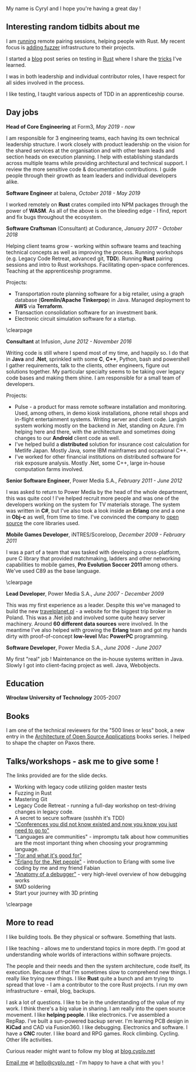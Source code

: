 My name is Cyryl and I hope you're having a great day !

## Interesting random tidbits about me

I am [running](https://blog.cyplo.net/posts/2018/05/pair-with-me-on-rust.html) remote pairing sessions, helping people with Rust.
My recent focus is [adding fuzzer](https://twitter.com/cyplo/status/1094606119421521922) infrastructure to their projects.

I started a [blog](https://blog.cyplo.net/) post series on testing in [Rust](https://blog.cyplo.net/categories/rust.html) where I share the [tricks](https://blog.cyplo.net/posts/2018/09/rust-testing-tricks.html) I've learned.

I was in both leadership and individual contributor roles, I have respect for all sides involved in the process.

I like testing, I taught various aspects of TDD in an apprenticeship course.

## Day jobs

**Head of Core Engineering** at Form3, _May 2019 - now_

I am responsible for 3 engineering teams, each having its own technical leadership structure. I work closely with product leadership on the vision for the shared services at the organisation and with other team leads and section heads on execution planning. I help with establishing standards across multiple teams while providing architectural and technical support. I review the more sensitive code & documentation contributions. I guide people through their growth as team leaders and individual developers alike.

**Software Engineer** at balena, _October 2018 - May 2019_

I worked remotely on **Rust** crates compiled into NPM packages through the power of **WASM**.
As all of the above is on the bleeding edge - I find, report and fix bugs throughout the ecosystem.

**Software Craftsman** (Consultant) at Codurance, _January 2017 - October 2018_

Helping client teams grow - working within software teams and teaching technical concepts as well as improving the process.
Running workshops (e.g. Legacy Code Retreat, advanced git, **TDD**).
Running **Rust** pairing sessions and intro to Rust workshops.
Facilitating open-space conferences.
Teaching at the apprenticeship programme.

Projects:

- Transportation route planning software for a big retailer, using a graph database (**Gremlin/Apache Tinkerpop**) in Java. Managed deployment to **AWS** via **Terraform**.
- Transaction consolidation software for an investment bank.
- Electronic circuit simulation software for a startup.

\clearpage

**Consultant** at Infusion, _June 2012 - November 2016_

Writing code is still where I spend most of my time, and happily so.
I do that in **Java** and **.Net**, sprinkled with some **C**, **C++**, Python, bash and powershell I gather requirements, talk to the clients, other engineers, figure out solutions together. My particular specialty seems to be taking over legacy code bases and making them shine. I am responsible for a small team of developers.

Projects:

- Pulse - a product for mass remote software installation and monitoring. Used, among others, in demo kiosk installations, phone retail shops and in-flight entertainment systems. Writing server and client code. Largish system working mostly on the backend in .Net, standing on Azure. I'm helping here and there, with the architecture and sometimes doing changes to our **Android** client code as well.
- I've helped build a **distributed** solution for insurance cost calculation for Metlife Japan. Mostly Java, some IBM mainframes and occasional C++.
- I've worked for other financial institutions on distributed software for risk exposure analysis. Mostly .Net, some C++, large in-house computation farms involved.

**Senior Software Engineer**, Power Media S.A., _February 2011 - June 2012_

I was asked to return to Power Media by the head of the whole department, this was quite cool ! I've helped recruit more people and was one of the developers working on the system for TV materials storage. The system was written in **C#**, but I've also took a look inside an **Erlang** one and a one in **Obj-c** as well, from time to time. I've convinced the company to [open source](https://github.com/powermedia/PowerMedia.Common) the core libraries used.

**Mobile Games Developer**, iNTRES/Scoreloop, _December 2009 - February 2011_

I was a part of a team that was tasked with developing a cross-platform, pure C library that provided matchmaking, ladders and other networking capabilities to mobile games, **Pro Evolution Soccer 2011** among others. We've used C89 as the base language.

\clearpage

**Lead Developer**, Power Media S.A., _June 2007 - December 2009_

This was my first experience as a leader. Despite this we've managed to build the new [travelplanet.pl](http://www.travelplanet.pl/) - a website for the biggest trip broker in Poland. This was a .Net job and involved some quite heavy server machinery. Around **60 different data sources** were involved. In the meantime I've also helped with growing the **Erlang** team and got my hands dirty with proof-of-concept **low-level** Mac **PowerPC** programming.

**Software Developer**, Power Media S.A., _June 2006 - June 2007_

My first "real" job ! Maintenance on the in-house systems written in Java. Slowly I got into client-facing project as well. Java, Webobjects.

## Education

**Wrocław University of Technology** 2005-2007

## Books

I am one of the technical reviewers for the "500 lines or less" book, a new entry in the [Architecture of Open Source Applications](http://aosabook.org/en/index.html) books series.
I helped to shape the chapter on Paxos there.

## Talks/workshops - ask me to give some !

The links provided are for the slide decks.

- Working with legacy code utilizing golden master tests
- Fuzzing in Rust
- Mastering Git
- Legacy Code Retreat - running a full-day workshop on test-driving changes in legacy code.
- A secret to secure software (ssshhh it's TDD)
- ["Conferences you did not know existed and now you know you just need to go to"](https://blog.cyplo.net/posts/2016/03/13/conferences.html)
- "Languages are communities" - impromptu talk about how communities are the most important thing when choosing your programming language.
- ["Tor and what it's good for"](https://github.com/cyplo/talks/tree/master/tor_for_beginners)
- ["Erlang for the .Net people"](https://github.com/erlang-wroclaw/erlang_tech_night) - introduction to Erlang with some live coding by me and my friend Fabian
- ["Anatomy of a debugger"](https://prezi.com/hzvnsznfkgwj/anatomy-of-the-debugger/) - very high-level overview of how debugging works
- SMD soldering
- Start your journey with 3D printing

\clearpage

## More to read

I like building tools. Be they physical or software. Something that lasts.

I like teaching - allows me to understand topics in more depth.
I'm good at understanding whole worlds of interactions within software projects.

The people and their needs and then the system architecture, code itself, its execution. Because of that I'm sometimes slow to comprehend new things. I really like trying new things. I like **Rust** quite a bunch and am trying to spread that love - I am a contributor to the core Rust projects. I run my own infrastructure - email, blog, backups.

I ask a lot of questions. I like to be in the understanding of the value of my work. I think there's a big value in sharing. I am really into the open source movement. I like **helping people**. I like electronics. I've assembled a RepRap. I've built a sun-powered backup server. I'm learning PCB design in **KiCad** and CAD via Fusion360. I like debugging. Electronics and software. I have a **CNC** router. I like board and RPG games. Rock climbing. Cycling. Other life activities.

Curious reader might want to follow my blog at [blog.cyplo.net](https://blog.cyplo.net/)

[Email me](mailto:hello@cyplo.net) at hello@cyplo.net - I'm happy to have a chat with you !
